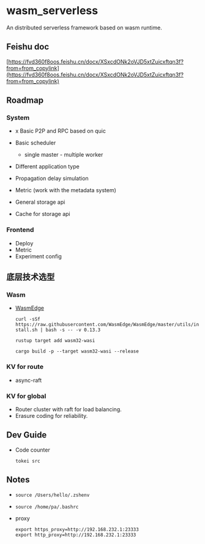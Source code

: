 # wasm_serverless
An distributed serverless framework based on wasm runtime.

## Feishu doc
[https://fvd360f8oos.feishu.cn/docx/XSxcdONk2oVJD5xtZuicxftqn3f?from=from_copylink](https://fvd360f8oos.feishu.cn/docx/XSxcdONk2oVJD5xtZuicxftqn3f?from=from_copylink)

## Roadmap
### System

- x Basic P2P and RPC based on quic

- Basic scheduler

  - single master - multiple worker

- Different application type

- Propagation delay simulation

- Metric (work with the metadata system)

- General storage api

- Cache for storage api

### Frontend
- Deploy
- Metric
- Experiment config

## 底层技术选型

### Wasm
- [WasmEdge](https://wasmedge.org/)

  `curl -sSf https://raw.githubusercontent.com/WasmEdge/WasmEdge/master/utils/install.sh | bash -s -- -v 0.13.3`

  `rustup target add wasm32-wasi`

  `cargo build -p --target wasm32-wasi --release`



### KV for route
- async-raft

### KV for global
- Router cluster with raft for load balancing.
- Erasure coding for reliability.

## Dev Guide
- Code counter

  `tokei src`


## Notes
- `source /Users/hello/.zshenv`
- `source /home/pa/.bashrc`

- proxy
  ```
  export https_proxy=http://192.168.232.1:23333
  export http_proxy=http://192.168.232.1:23333
  ```